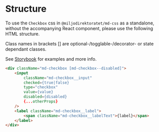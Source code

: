 # Structure

To use the `Checkbox` css in `@miljodirektoratet/md-css` as a standalone, without the accompanying React component, please use the following HTML structure.

Class names in brackets [] are optional-/togglable-/decorator- or state dependant classes.

See [Storybook](https://miljodir.github.io/md-components) for examples and more info.

```html
<div className="md-checkbox [md-checkbox--disabled]">
    <input
        className="md-checkbox__input"
        checked={true|false}
        type="checkbox"
        value={value}
        disabled={disabled}
        {...otherProps}
    />
    <label className="md-checkbox__label">
        <span className="md-checkbox__labelText">{label}</span>
    </label>
</div>
```
